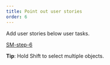 ```yaml
---
title: Point out user stories
order: 6
---
```


Add user stories below user tasks.

[SM-step-6](howTo:SM-step-6)

**Tip**: Hold Shift to select multiple objects.
